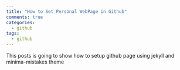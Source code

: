 ```yaml
---
title: "How to Set Personal WebPage in Github"
comments: true
categories:
  - github
tags:
  - github
---
```


This posts is going to show how to setup github page using jekyll
and minima-mistakes theme
